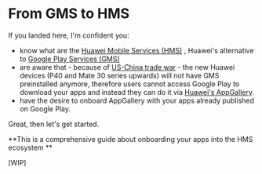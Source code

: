 # From GMS to HMS

If you landed here, I'm confident you:

- know what are the [Huawei Mobile Services (HMS)](https://developer.huawei.com/consumer/en/hms) , Huawei's alternative to [Google Play Services (GMS)](https://developers.google.com/android/guides/overview)
- are aware that - because of [US-China trade war](https://en.wikipedia.org/wiki/China–United_States_trade_war) - the new Huawei devices (P40 and Mate 30 series upwards) will not have GMS preinstalled anymore, therefore users cannot access Google Play to download your apps and instead they can do it via [Huawei's AppGallery](https://appgallery.huawei.com/).
- have the desire to onboard AppGallery with your apps already published on Google Play.

Great, then let's get started.

**This is a comprehensive guide about onboarding your apps into the HMS ecosystem **

[WIP]

 

